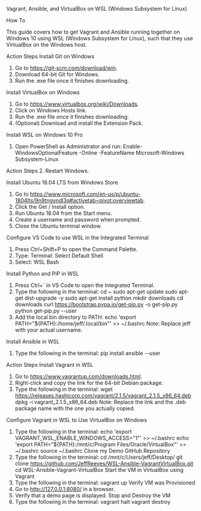 Vagrant, Ansible, and VirtualBox on WSL (Windows Subsystem for Linux) 

How To

This guide covers how to get Vagrant and Ansible running together on Windows 10 using WSL (Windows Subsystem for Linux), such that they use VirtualBox on the Windows host.

Action Steps
Install Git on Windows
1. Go to https://git-scm.com/download/win.
2. Download 64-bit Git for Windows.
3. Run the .exe file once it finishes downloading.

Install VirtualBox on Windows
1. Go to https://www.virtualbox.org/wiki/Downloads.
2. Click on Windows Hosts link.
3. Run the .exe file once it finishes downloading.
4. (Optional) Download and install the Extension Pack.

Install WSL on Windows 10 Pro
1. Open PowerShell as Administrator and run: Enable-WindowsOptionalFeature -Online -FeatureName Microsoft-Windows Subsystem-Linux


Action 
Steps 2. Restart Windows.

Install Ubuntu 18.04 LTS from Windows Store
1. Go to https://www.microsoft.com/en-us/p/ubuntu-1804lts/9n9tngvndl3q#activetab=pivot:overviewtab.
2. Click the Get / Install option.
3. Run Ubuntu 18.04 from the Start menu.
4. Create a username and password when prompted.
5. Close the Ubuntu terminal window.

Configure VS Code to use WSL in the Integrated Terminal
1. Press Ctrl+Shift+P to open the Command Palette.
2. Type: Terminal: Select Default Shell
3. Select: WSL Bash

Install Python and PIP in WSL
1. Press Ctrl+` in VS Code to open the Integrated Terminal.
2. Type the following in the terminal: cd ~ sudo apt-get update sudo apt-get dist-upgrade -y sudo apt-get install python mkdir downloads cd downloads curl https://bootstrap.pypa.io/get-pip.py -o get-pip.py python get-pip.py --user
3. Add the local bin directory to PATH: echo 'export PATH="${PATH}:/home/jeff/.local/bin"' >> ~/.bashrc Note: Replace jeff with your actual username.

Install Ansible in WSL
1. Type the following in the terminal: pip install ansible --user

Action Steps
Install Vagrant in WSL
1. Go to https://www.vagrantup.com/downloads.html.
2. Right-click and copy the link for the 64-bit Debian package.
3. Type the following in the terminal: wget https://releases.hashicorp.com/vagrant/2.1.5/vagrant_2.1.5_x86_64.deb dpkg -i vagrant_2.1.5_x86_64.deb Note: Replace the link and the .deb package name with the one you actually copied.

Configure Vagrant in WSL to Use VirtualBox on Windows
1. Type the following in the terminal: echo 'export VAGRANT_WSL_ENABLE_WINDOWS_ACCESS="1"' >> ~/.bashrc echo 'export PATH="${PATH}:/mnt/c/Program Files/Oracle/VirtualBox"' >> ~/.bashrc source ~/.bashrc
Clone my Demo GitHub Repository
1. Type the following in the terminal: cd /mnt/c/Users/jeff/Desktop/ git clone https://github.com/JeffReeves/WSL-Ansible-VagrantVirtualBox.git cd WSL-Ansible-Vagrant-VirtualBox
Start the VM in VirtualBox using Vagrant
1. Type the following in the terminal: vagrant up
Verify VM was Provisioned
1. Go to http://127.0.0.1:8080/ in a browser.
2. Verify that a demo page is displayed.
Stop and Destroy the VM
1. Type the following in the terminal: vagrant halt vagrant destroy
